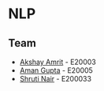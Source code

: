 # NLP

## Team

- [Akshay Amrit](https://github.com/akshayamrit) - E20003 
- [Aman Gupta](https://github.com/aman1608) - E20005 
- [Shruti Nair](https://github.com/ShrutiNair5) - E200033 
